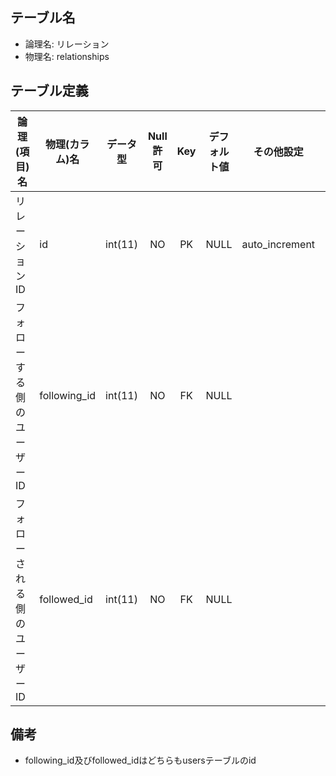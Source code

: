## テーブル名

- 論理名: リレーション
- 物理名: relationships

## テーブル定義

| 論理(項目)名                 | 物理(カラム)名    | データ型         | Null許可 | Key | デフォルト値 | その他設定     | 備考        |
|------------------------------|-------------------|------------------|:--------:|:---:|--------------|----------------|-------------|
| リレーションID               | id                | int(11)          | NO       | PK  | NULL         | auto_increment | UNSIGNED    |
| フォローする側のユーザーID   | following_id      | int(11)          | NO       | FK  | NULL         |                | UNSIGNED    |
| フォローされる側のユーザーID | followed_id       | int(11)          | NO       | FK  | NULL         |                | UNSIGNED    |

## 備考

- following_id及びfollowed_idはどちらもusersテーブルのid
